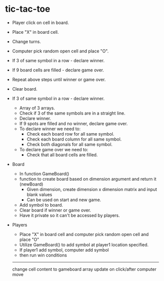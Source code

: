 # tic-tac-toe

- Player click on cell in board.
- Place "X" in board cell.
- Change turns.
- Computer pick random open cell and place "O".
- If 3 of same symbol in a row - declare winner. 
- If 9 board cells are filled - declare game over.
- Repeat above steps until winner or game over.
- Clear board.

- If 3 of same symbol in a row - declare winner.
  - Array of 3 arrays.
  - Check if 3 of the same symbols are in a straight line.
  - Declare winner.
  - If 9 spots are filled and no winner, declare game over.
  - To declare winner we need to:
    - Check each board row for all same symbol.
    - Check each board column for all same symbol.
    - Check both diagonals for all same symbol.
  - To declare game over we need to:
    - Check that all board cells are filled.

- Board
  - In function GameBoard()
  - function to create board based on dimension argument and return it (newBoard)
    - Given dimension, create dimension x dimension matrix and input blank values
    - Can be used on start and new game.
  - Add symbol to board.
  - Clear board if winner or game over.
  - Have it private so it can't be accessed by players.

- Players
  - Place "X" in board cell and computer pick random open cell and place "O"
  - Utilize GameBoard() to add symbol at player1 location specified.
  - If player1 add symbol, computer add symbol
  - then run win conditions

  ----
  change cell content to gameboard array
  update on click/after computer move
